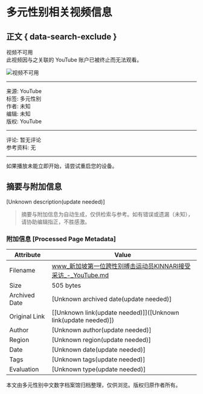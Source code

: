 # 多元性别相关视频信息

## 正文 { data-search-exclude }


视频不可用  
此视频因与之关联的 YouTube 账户已被终止而无法观看。

![视频不可用](https://www.youtube.com/img/desktop/unavailable/unavailable_video.png)

---

来源: YouTube  
标签: 多元性别  
作者: 未知  
编辑: 未知  
版权: YouTube  

---

评论: 暂无评论  
参考资料: 无  

---

如果播放未能立即开始，请尝试重启您的设备。
<!-- tcd_original_link https://www.youtube.com/watch?v=5V33qa-s_NM -->


## 摘要与附加信息

<!-- tcd_abstract -->
[Unknown description(update needed)]
<!-- tcd_abstract_end -->

> 摘要与附加信息为自动生成，仅供检索与参考。如有错误或遗漏（未知），请协助编辑指正，不胜感激。

### 附加信息 [Processed Page Metadata]

| Attribute       | Value                                  |
|-----------------|----------------------------------------|
| Filename        | www_新加坡第一位跨性别搏击运动员KINNARI接受采访_-_YouTube.md                             |
| Size            | 505 bytes                           |
| Archived Date   | [Unknown archived date(update needed)]                             |
| Original Link   | [[Unknown link(update needed)]]([Unknown link(update needed)])                       |
| Author          | [Unknown author(update needed)]                               |
| Region          | [Unknown region(update needed)]                               |
| Date            | [Unknown date(update needed)]                                 |
| Tags            | [Unknown tags(update needed)]                                 |
| Evaluation            | [Unknown type(update needed)]                                 |
<!-- tcd_table_end -->

本文由多元性别中文数字档案馆归档整理，仅供浏览。版权归原作者所有。
